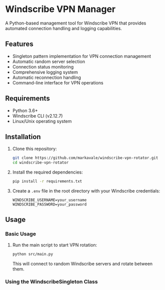 # Windscribe VPN Manager

A Python-based management tool for Windscribe VPN that provides automated connection handling and logging capabilities.

## Features

- Singleton pattern implementation for VPN connection management
- Automatic random server selection
- Connection status monitoring
- Comprehensive logging system
- Automatic reconnection handling
- Command-line interface for VPN operations

## Requirements

- Python 3.6+
- Windscribe CLI (v2.12.7)
- Linux/Unix operating system

## Installation

1. Clone this repository:
   ```bash
   git clone https://github.com/markavale/windscribe-vpn-rotator.git
   cd windscribe-vpn-rotator
   ```

2. Install the required dependencies:
   ```bash
   pip install -r requirements.txt
   ```

3. Create a `.env` file in the root directory with your Windscribe credentials:
   ```
   WINDSCRIBE_USERNAME=your_username
   WINDSCRIBE_PASSWORD=your_password
   ```

## Usage

### Basic Usage

1. Run the main script to start VPN rotation:
   ```bash
   python src/main.py
   ```
   This will connect to random Windscribe servers and rotate between them.

### Using the WindscribeSingleton Class

</file>